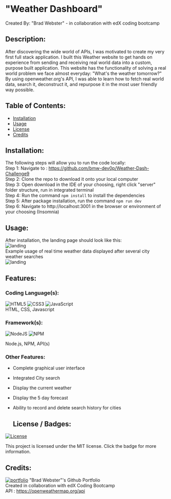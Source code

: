 # "Weather Dashboard" 
  Created By: "Brad Webster" - in collaboration with edX coding bootcamp
  ## Description:
  After discovering the wide world of APIs, I was motivated to create my very first full stack application.
  I built this Weather website to get hands on experience from sending and receiving real world data into a custom, purpose built application.
  This website has the functionality of solving a real world problem we face almost everyday: "What's the weather tomorrow?"
  By using openweather.org's API, I was able to learn how to fetch real world data, search it, deconstruct it, and repurpose it in the most user friendly way possible.
  ## Table of Contents:
  * [Installation](#installation)
  * [Usage](#usage)
  * [License](#license)
  * [Credits](#credits)
  ## Installation: 
  The following steps will allow you to run the code locally:
  <br/>Step 1: Navigate to : https://github.com/bmw-dev0p/Weather-Dash-Challenge9
  <br/>Step 2: Clone the repo to download it onto your local computer
  <br/>Step 3: Open download in the IDE of your choosing, right click "server" folder structure, run in integrated terminal
  <br/>Step 4: Run the command ```npm install``` to install the dependencies
  <br/>Step 5: After package installation, run the command ```npm run dev```
  <br/>Step 6: Navigate to http://localhost:3001 in the browser or environment of your choosing (Insomnia)
  ## Usage:
  After installation, the landing page should look like this:
  <br/>![landing]()
  <br/> Example usage of real time weather data displayed after several city weather searches
  <br/>![landing]()
  ## Features:
  ### Coding Language(s): 
![HTML5](https://img.shields.io/badge/html5-%23E34F26.svg?style=for-the-badge&logo=html5&logoColor=white)
![CSS3](https://img.shields.io/badge/css3-%231572B6.svg?style=for-the-badge&logo=css3&logoColor=white)
![JavaScript](https://img.shields.io/badge/javascript-%23323330.svg?style=for-the-badge&logo=javascript&logoColor=%23F7DF1E) 
<br/>HTML, CSS, Javascript 
### Framework(s): 
![NodeJS](https://img.shields.io/badge/node.js-6DA55F?style=for-the-badge&logo=node.js&logoColor=white)
![NPM](https://img.shields.io/badge/NPM-%23CB3837.svg?style=for-the-badge&logo=npm&logoColor=white)
 
Node.js, NPM, API(s) 
### Other Features: 
- Complete graphical user interface
- Integrated City search
- Display the current weather
- Display the 5 day forecast 
- Ability to record and delete search history for cities

  ## License / Badges:
[![License](https://img.shields.io/badge/License-MIT-blue.svg)](https://opensource.org/licenses/MIT) 
    
This project is licensed under the MIT license. Click the badge for more information.
  ## Credits:
[![portfolio](https://img.shields.io/badge/my_portfolio-000?style=for-the-badge&logo=ko-fi&logoColor=white)](https://github.com/bmw-dev0p)
"Brad Webster"'s Github Portfolio
<br/>Created in collaboration with edX Coding Bootcamp
<br/>API : https://openweathermap.org/api
  